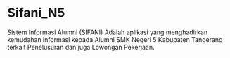 # Sifani_N5
Sistem Informasi Alumni (SIFANI) Adalah aplikasi yang menghadirkan kemudahan informasi kepada Alumni SMK Negeri 5 Kabupaten Tangerang terkait Penelusuran dan juga Lowongan Pekerjaan.
